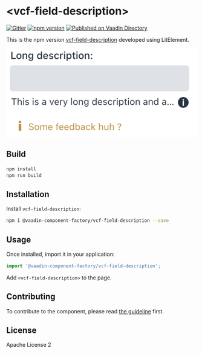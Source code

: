 # &lt;vcf-field-description&gt;

[![Gitter](https://badges.gitter.im/Join%20Chat.svg)](https://gitter.im/vaadin/web-components?utm_source=badge&utm_medium=badge&utm_campaign=pr-badge)
[![npm version](https://badgen.net/npm/v/@vaadin-component-factory/vcf-field-description)](https://www.npmjs.com/package/@vaadin-component-factory/vcf-field-description)
[![Published on Vaadin Directory](https://img.shields.io/badge/Vaadin%20Directory-published-00b4f0.svg)](https://vaadin.com/directory/component/field-description)

This is the npm version [vcf-field-description](https://github.com/vaadin-component-factory/vcf-field-description) developed using LitElement.

![screenshot](https://github.com/vaadin-component-factory/vcf-field-description/blob/main/.github/images/screenshot1.png)

## Build

```sh
npm install
npm run build
```


## Installation

Install `vcf-field-description`:

```sh
npm i @vaadin-component-factory/vcf-field-description --save
```

## Usage

Once installed, import it in your application:

```js
import '@vaadin-component-factory/vcf-field-description';
```

Add `<vcf-field-description>` to the page. 

## Contributing

To contribute to the component, please read [the guideline](https://github.com/vaadin/vaadin-core/blob/master/CONTRIBUTING.md) first.

## License

Apache License 2